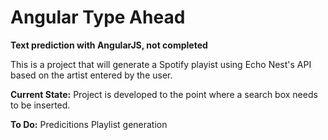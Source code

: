 Angular Type Ahead
================

**Text prediction with AngularJS, not completed**

This is a project that will generate a Spotify playist using Echo Nest's API based on the artist entered by the user.

**Current State:**
Project is developed to the point where a search box needs to be inserted.

**To Do:**
Predicitions
Playlist generation
